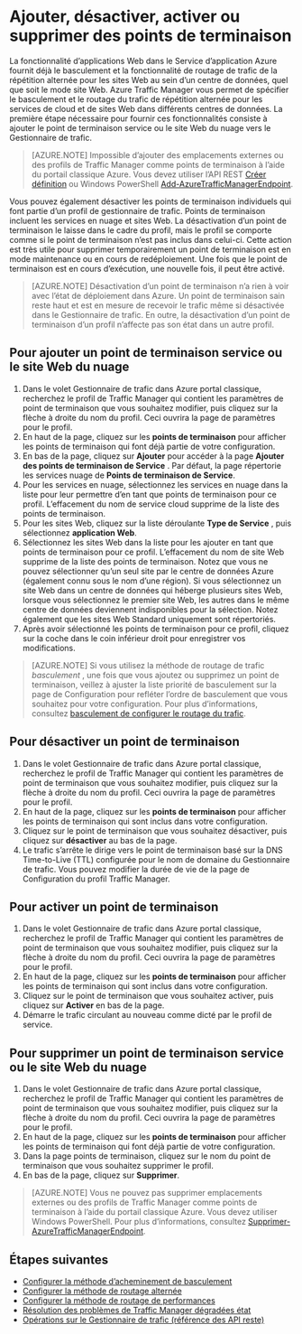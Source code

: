 <properties
   pageTitle="Gérer les points de terminaison dans le Gestionnaire de trafic Azure | Microsoft Azure"
   description="Cet article vous aidera à ajouter, de supprimer, d’activer et de désactiver les points de terminaison à partir du Gestionnaire de trafic Azure."
   services="traffic-manager"
   documentationCenter=""
   authors="sdwheeler"
   manager="carmonm"
   editor="tysonn" />
<tags
   ms.service="traffic-manager"
   ms.devlang="na"
   ms.topic="get-started-article"
   ms.tgt_pltfrm="na"
   ms.workload="infrastructure-services"
   ms.date="03/17/2016"
   ms.author="sewhee" />

# <a name="add-disable-enable-or-delete-endpoints"></a>Ajouter, désactiver, activer ou supprimer des points de terminaison

La fonctionnalité d’applications Web dans le Service d’application Azure fournit déjà le basculement et la fonctionnalité de routage de trafic de la répétition alternée pour les sites Web au sein d’un centre de données, quel que soit le mode site Web. Azure Traffic Manager vous permet de spécifier le basculement et le routage du trafic de répétition alternée pour les services de cloud et de sites Web dans différents centres de données. La première étape nécessaire pour fournir ces fonctionnalités consiste à ajouter le point de terminaison service ou le site Web du nuage vers le Gestionnaire de trafic.

>[AZURE.NOTE] Impossible d’ajouter des emplacements externes ou des profils de Traffic Manager comme points de terminaison à l’aide du portail classique Azure. Vous devez utiliser l’API REST [Créer définition](http://go.microsoft.com/fwlink/p/?LinkId=400772) ou Windows PowerShell [Add-AzureTrafficManagerEndpoint](http://go.microsoft.com/fwlink/p/?LinkId=400774).

Vous pouvez également désactiver les points de terminaison individuels qui font partie d’un profil de gestionnaire de trafic. Points de terminaison incluent les services en nuage et sites Web. La désactivation d’un point de terminaison le laisse dans le cadre du profil, mais le profil se comporte comme si le point de terminaison n’est pas inclus dans celui-ci. Cette action est très utile pour supprimer temporairement un point de terminaison est en mode maintenance ou en cours de redéploiement. Une fois que le point de terminaison est en cours d’exécution, une nouvelle fois, il peut être activé.

>[AZURE.NOTE] Désactivation d’un point de terminaison n’a rien à voir avec l’état de déploiement dans Azure. Un point de terminaison sain reste haut et est en mesure de recevoir le trafic même si désactivée dans le Gestionnaire de trafic. En outre, la désactivation d’un point de terminaison d’un profil n’affecte pas son état dans un autre profil.

## <a name="to-add-a-cloud-service-or-website-endpoint"></a>Pour ajouter un point de terminaison service ou le site Web du nuage


1. Dans le volet Gestionnaire de trafic dans Azure portal classique, recherchez le profil de Traffic Manager qui contient les paramètres de point de terminaison que vous souhaitez modifier, puis cliquez sur la flèche à droite du nom du profil. Ceci ouvrira la page de paramètres pour le profil.
2. En haut de la page, cliquez sur les **points de terminaison** pour afficher les points de terminaison qui font déjà partie de votre configuration.
3. En bas de la page, cliquez sur **Ajouter** pour accéder à la page **Ajouter des points de terminaison de Service** . Par défaut, la page répertorie les services nuage de **Points de terminaison de Service**.
4. Pour les services en nuage, sélectionnez les services en nuage dans la liste pour leur permettre d’en tant que points de terminaison pour ce profil. L’effacement du nom de service cloud supprime de la liste des points de terminaison.
5. Pour les sites Web, cliquez sur la liste déroulante **Type de Service** , puis sélectionnez **application Web**.
6. Sélectionnez les sites Web dans la liste pour les ajouter en tant que points de terminaison pour ce profil. L’effacement du nom de site Web supprime de la liste des points de terminaison. Notez que vous ne pouvez sélectionner qu’un seul site par le centre de données Azure (également connu sous le nom d’une région). Si vous sélectionnez un site Web dans un centre de données qui héberge plusieurs sites Web, lorsque vous sélectionnez le premier site Web, les autres dans le même centre de données deviennent indisponibles pour la sélection. Notez également que les sites Web Standard uniquement sont répertoriés.
7. Après avoir sélectionné les points de terminaison pour ce profil, cliquez sur la coche dans le coin inférieur droit pour enregistrer vos modifications.

>[AZURE.NOTE] Si vous utilisez la méthode de routage de trafic *basculement* , une fois que vous ajoutez ou supprimez un point de terminaison, veillez à ajuster la liste priorité de basculement sur la page de Configuration pour refléter l’ordre de basculement que vous souhaitez pour votre configuration. Pour plus d’informations, consultez [basculement de configurer le routage du trafic](traffic-manager-configure-failover-routing-method.md).

## <a name="to-disable-an-endpoint"></a>Pour désactiver un point de terminaison

1. Dans le volet Gestionnaire de trafic dans Azure portal classique, recherchez le profil de Traffic Manager qui contient les paramètres de point de terminaison que vous souhaitez modifier, puis cliquez sur la flèche à droite du nom du profil. Ceci ouvrira la page de paramètres pour le profil.
2. En haut de la page, cliquez sur les **points de terminaison** pour afficher les points de terminaison qui sont inclus dans votre configuration.
3. Cliquez sur le point de terminaison que vous souhaitez désactiver, puis cliquez sur **désactiver** au bas de la page.
4. Le trafic s’arrête le dirige vers le point de terminaison basé sur la DNS Time-to-Live (TTL) configurée pour le nom de domaine du Gestionnaire de trafic. Vous pouvez modifier la durée de vie de la page de Configuration du profil Traffic Manager.

## <a name="to-enable-an-endpoint"></a>Pour activer un point de terminaison

1. Dans le volet Gestionnaire de trafic dans Azure portal classique, recherchez le profil de Traffic Manager qui contient les paramètres de point de terminaison que vous souhaitez modifier, puis cliquez sur la flèche à droite du nom du profil. Ceci ouvrira la page de paramètres pour le profil.
2. En haut de la page, cliquez sur les **points de terminaison** pour afficher les points de terminaison qui sont inclus dans votre configuration.
3. Cliquez sur le point de terminaison que vous souhaitez activer, puis cliquez sur **Activer** en bas de la page.
4. Démarre le trafic circulant au nouveau comme dicté par le profil de service.

## <a name="to-delete-a-cloud-service-or-website-endpoint"></a>Pour supprimer un point de terminaison service ou le site Web du nuage


1. Dans le volet Gestionnaire de trafic dans Azure portal classique, recherchez le profil de Traffic Manager qui contient les paramètres de point de terminaison que vous souhaitez modifier, puis cliquez sur la flèche à droite du nom du profil. Ceci ouvrira la page de paramètres pour le profil.
2. En haut de la page, cliquez sur les **points de terminaison** pour afficher les points de terminaison qui font déjà partie de votre configuration.
3. Dans la page points de terminaison, cliquez sur le nom du point de terminaison que vous souhaitez supprimer le profil.
4. En bas de la page, cliquez sur **Supprimer**.

>[AZURE.NOTE] Vous ne pouvez pas supprimer emplacements externes ou des profils de Traffic Manager comme points de terminaison à l’aide du portail classique Azure. Vous devez utiliser Windows PowerShell. Pour plus d’informations, consultez [Supprimer-AzureTrafficManagerEndpoint](https://msdn.microsoft.com/library/dn690251.aspx).

## <a name="next-steps"></a>Étapes suivantes

- [Configurer la méthode d’acheminement de basculement](traffic-manager-configure-failover-routing-method.md)
- [Configurer la méthode de routage alternée](traffic-manager-configure-round-robin-routing-method.md)
- [Configurer la méthode de routage de performances](traffic-manager-configure-performance-routing-method.md)
- [Résolution des problèmes de Traffic Manager dégradées état](traffic-manager-troubleshooting-degraded.md)
- [Opérations sur le Gestionnaire de trafic (référence des API reste)](http://go.microsoft.com/fwlink/p/?LinkID=313584)
